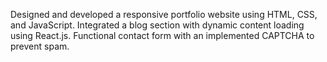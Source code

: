 Designed and developed a responsive portfolio website using HTML, CSS, and JavaScript.
Integrated a blog section with dynamic content loading using React.js.
Functional contact form with an implemented CAPTCHA to prevent spam. 
